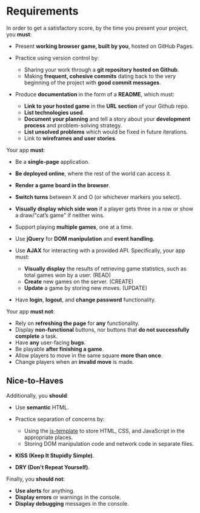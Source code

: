 # Requirements

In order to get a satisfactory score, by the time you present your project, you
**must**:

-   Present **working browser game, built by you**, hosted on GitHub Pages.
-   Practice using version control by:

    -   Sharing your work through a **git repository hosted on Github**.
    -   Making **frequent, cohesive commits** dating back to the very beginning
        of the project with **good commit messages**.

-   Produce **documentation** in the form of a **README**, which must:

    -   **Link to your hosted game** in the **URL section** of your Github
        repo.
    -   **List technologies used**.
    -   **Document your planning** and tell a story about your **development
        process** and problem-solving strategy.
    -   **List unsolved problems** which would be fixed in future iterations.
    -   Link to **wireframes and user stories**.

Your app **must**:

-   Be a **single-page** application.
-   **Be deployed online**, where the rest of the world can access it.
-   **Render a game board in the browser**.
-   **Switch turns** between X and O (or whichever markers you select).
-   **Visually display which side won** if a player gets three in a row or show
    a draw/"cat’s game" if neither wins.
-   Support playing **multiple games**, one at a time.
-   Use **jQuery** for **DOM manipulation** and **event handling**.
-   Use **AJAX** for interacting with a provided API. Specifically, your app
    must:

    -   **Visually display** the results of retrieving game statistics, such as
        total games won by a user. (READ)
    -   **Create** new games on the server. (CREATE)
    -   **Update** a game by storing new moves. (UPDATE)

-   Have **login**, **logout**, and **change password** functionality.

Your app **must not**:

-   Rely on **refreshing the page** for **any** functionality.
-   Display **non-functional** buttons, nor buttons that **do not successfully
    complete** a task.
-   Have **any** user-facing **bugs**.
-   Be playable **after finishing a game**.
-   Allow players to move in the same square **more than once**.
-   Change players when an **invalid move** is made.

## Nice-to-Haves

Additionally, you **should**:

-   Use **semantic** HTML.
-   Practice separation of concerns by:

    -   Using the [js-template](https://github.com/ga-wdi-boston/js-template) to
        store HTML, CSS, and JavaScript in the appropriate places.
    -   Storing DOM manipulation code and network code in separate files.

-   **KISS (Keep It Stupidly Simple)**.
-   **DRY (Don't Repeat Yourself)**.

Finally, you **should not**:

-   **Use alerts** for anything.
-   **Display errors** or warnings in the console.
-   **Display debugging** messages in the console.
